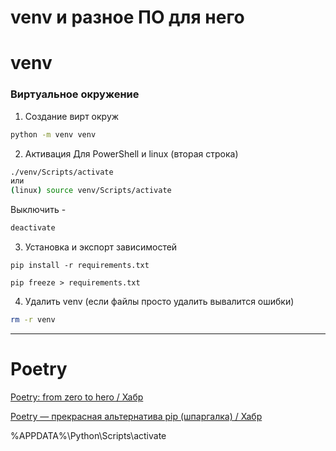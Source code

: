 venv и разное ПО для него
====
# venv

### Виртуальное окружение
1) Создание вирт окруж

```bash
python -m venv venv
```
2) Активация 
Для PowerShell и linux (вторая строка)
```bash
./venv/Scripts/activate
или
(linux) source venv/Scripts/activate
```
Выключить - 
```bash
deactivate 
```

3) Установка и экспорт зависимостей

```
pip install -r requirements.txt

pip freeze > requirements.txt 
```
4) Удалить venv  (если файлы просто удалить вывалится ошибки)
```bash
rm -r venv  
```
---
# Poetry

[Poetry: from zero to hero / Хабр](https://habr.com/ru/articles/740376/)

[Poetry — прекрасная альтернатива pip (шпаргалка) / Хабр](https://habr.com/ru/articles/593529/)

%APPDATA%\Python\Scripts\activate